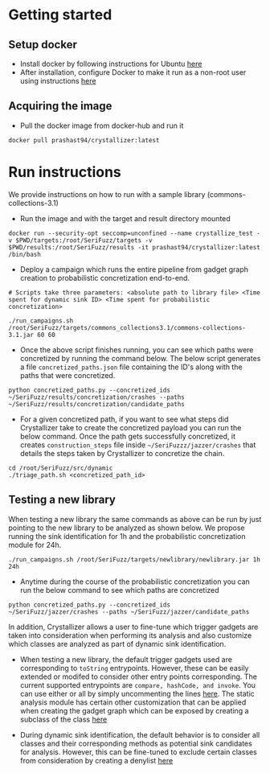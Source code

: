 # Getting started 

## Setup docker 

- Install docker by following instructions for Ubuntu [here](https://docs.docker.com/engine/install/ubuntu/)
- After installation, configure Docker to make it run as a non-root user using instructions [here](https://docs.docker.com/engine/install/linux-postinstall/)

## Acquiring the image 

- Pull the docker image from docker-hub and run it
```
docker pull prashast94/crystallizer:latest
```

# Run instructions

We provide instructions on how to run with a sample library (commons-collections-3.1)

- Run the image and with the target and result directory mounted 
```
docker run --security-opt seccomp=unconfined --name crystallize_test -v $PWD/targets:/root/SeriFuzz/targets -v $PWD/results:/root/SeriFuzz/results -it prashast94/crystallizer:latest /bin/bash
```

- Deploy a campaign which runs the entire pipeline from gadget graph creation to probabilistic concretization end-to-end. 
```
# Scripts take three parameters: <absolute path to library file> <Time spent for dynamic sink ID> <Time spent for probabilistic concretization>

./run_campaigns.sh /root/SeriFuzz/targets/commons_collections3.1/commons-collections-3.1.jar 60 60
```
- Once the above script finishes running, you can see which paths were concretized by running the command below. The below script generates a file `concretized_paths.json` file containing the ID's along with the paths that were concretized.
```
python concretized_paths.py --concretized_ids ~/SeriFuzz/results/concretization/crashes --paths ~/SeriFuzz/results/concretization/candidate_paths
``` 

- For a given concretized path, if you want to see what steps did Crystallizer take to create the concretized payload you can run the below command. Once the path gets successfully concretized, it creates `construction_steps` file inside `~/SeriFuzzz/jazzer/crashes` that details the steps taken by Crystallizer to concretize the chain.
```
cd /root/SeriFuzz/src/dynamic
./triage_path.sh <concretized_path_id>
```

## Testing a new library

When testing a new library the same commands as above can be run by just
pointing to the new library to be analyzed as shown below. We propose running
the sink identification for 1h and the probabilistic concretization module for
24h.
```
./run_campaigns.sh /root/SeriFuzz/targets/newlibrary/newlibrary.jar 1h 24h
```
- Anytime during the course of the probabilistic concretization you can run the below command to see which paths are concretized
```
python concretized_paths.py --concretized_ids ~/SeriFuzz/jazzer/crashes --paths ~/SeriFuzz/jazzer/candidate_paths
```

In addition, Crystallizer allows a user to fine-tune which trigger gadgets are
taken into consideration when performing its analysis and also customize which
classes are analyzed as part of dynamic sink identification.

- When testing a new library, the default trigger gadgets used are
  corresponding to `toString` entrypoints. However, these can be easily
  extended or modifed to consider other entry points corresponding. The current
  supported entrypoints are `compare, hashCode, and invoke`. You can use either
  or all by simply uncommenting the lines [here](https://github.com/HexHive/Crystallizer/blob/main/src/static/src/main/java/analysis/LibSpecificRules.java#L53-L55). The static analysis module
  has certain other customization that can be applied when creating the gadget
  graph which can be exposed by creating a subclass of the class [here](https://github.com/HexHive/Crystallizer/blob/main/src/static/src/main/java/analysis/LibSpecificRules.java#L13)

- During dynamic sink identification, the default behavior is to consider all
  classes and their corresponding methods as potential sink candidates for
  analysis. However, this can be fine-tuned to exclude certain classes from
  consideration by creating a denylist [here](https://github.com/HexHive/Crystallizer/blob/main/src/dynamic/DynamicSinkID.java#L109) 

